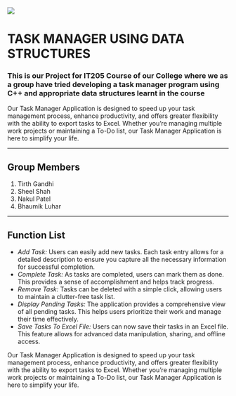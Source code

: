 <img src="https://raw.githubusercontent.com/Tastyep/TaskManager/master/assets/task_manager_logo.png">
<h1> TASK MANAGER USING DATA STRUCTURES </h1>

### This is our Project for IT205 Course of our College where we as a group have tried developing a task manager program using C++ and appropriate data structures learnt in the course

Our Task Manager Application is designed to speed up your task management process, enhance productivity, and offers greater flexibility with the ability to export tasks to Excel. Whether you’re managing multiple work projects or maintaining a To-Do list, our Task Manager Application is here to simplify your life.

---

## Group Members

1. Tirth Gandhi
2. Sheel Shah
3. Nakul Patel
4. Bhaumik Luhar

---

## Function List

- *Add Task:* Users can easily add new tasks. Each task entry allows for a detailed description to ensure you capture all the necessary information for successful completion.
- *Complete Task:* As tasks are completed, users can mark them as done. This provides a sense of accomplishment and helps track progress.
- *Remove Task:* Tasks can be deleted with a simple click, allowing users to maintain a clutter-free task list.
- *Display Pending Tasks:* The application provides a comprehensive view of all pending tasks. This helps users prioritize their work and manage their time effectively.
- *Save Tasks To Excel File:* Users can now save their tasks in an Excel file. This feature allows for advanced data manipulation, sharing, and offline access.

Our Task Manager Application is designed to speed up your task management process, enhance productivity, and offers greater flexibility with the ability to export tasks to Excel. Whether you’re managing multiple work projects or maintaining a To-Do list, our Task Manager Application is here to simplify your life.

